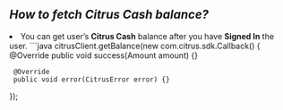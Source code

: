 <h2><i>How to fetch Citrus Cash balance?</i></h2>

<li>You can get user’s <b>Citrus Cash</b> balance after you have <b>Signed In</b> the user.</i>
```java
  citrusClient.getBalance(new com.citrus.sdk.Callback<Amount>() {
     @Override
     public void success(Amount amount) {}

     @Override
     public void error(CitrusError error) {}
  });
  ```
